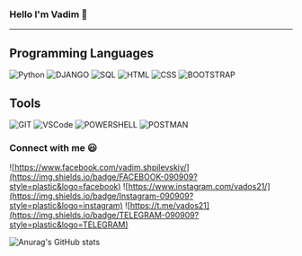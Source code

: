 ### Hello I'm Vadim 👋
---
## Programming Languages

![Python](https://img.shields.io/badge/PYTHON-090909?style=plastic&logo=python) ![DJANGO](https://img.shields.io/badge/DJANGO-090909?style=plastic&logo=DJANGO) ![SQL](https://img.shields.io/badge/SQL-090909?style=plastic&logo=SQLite) ![HTML](https://img.shields.io/badge/HTML5-090909?style=plastic&logo=html5) ![CSS](https://img.shields.io/badge/CSS-090909?style=plastic&logo=css3) ![BOOTSTRAP](https://img.shields.io/badge/BOOTSTRAP-090909?style=plastic&logo=bootstrap)

## Tools

![GIT](https://img.shields.io/badge/GIT-090909?style=plastic&logo=github) ![VSCode](https://img.shields.io/badge/VSCode-090909?style=plastic&logo=visualstudio) ![POWERSHELL](https://img.shields.io/badge/POWERSHELL-090909?style=plastic&logo=powershell) ![POSTMAN](https://img.shields.io/badge/POSTMAN-090909?style=plastic&logo=postman)

### Connect with me 😃
![https://www.facebook.com/vadim.shpilevskiy/](https://img.shields.io/badge/FACEBOOK-090909?style=plastic&logo=facebook) ![https://www.instagram.com/vados21/](https://img.shields.io/badge/Instagram-090909?style=plastic&logo=instagram) ![https://t.me/vados21](https://img.shields.io/badge/TELEGRAM-090909?style=plastic&logo=TELEGRAM)

![Anurag's GitHub stats](https://github-readme-stats.vercel.app/api?username=Vados21&count_private=true)



<!--
**Vados21/Vados21** is a ✨ _special_ ✨ repository because its `README.md` (this file) appears on your GitHub profile.

Here are some ideas to get you started:

- 🔭 I’m currently working on ...
- 🌱 I’m currently learning ...
- 👯 I’m looking to collaborate on ...
- 🤔 I’m looking for help with ...
- 💬 Ask me about ...
- 📫 How to reach me: ...
- 😄 Pronouns: ...
- ⚡ Fun fact: ...
-->
